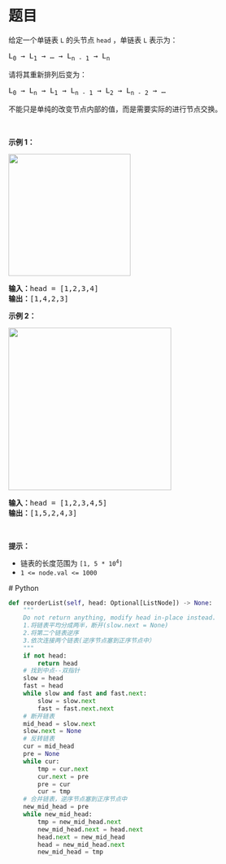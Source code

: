 # 题目
<p>给定一个单链表 <code>L</code><em> </em>的头节点 <code>head</code> ，单链表 <code>L</code> 表示为：</p>

<pre>
L<sub>0</sub> → L<sub>1</sub> → … → L<sub>n - 1</sub> → L<sub>n</sub>
</pre>

<p>请将其重新排列后变为：</p>

<pre>
L<sub>0</sub> → L<sub>n</sub> → L<sub>1</sub> → L<sub>n - 1</sub> → L<sub>2</sub> → L<sub>n - 2</sub> → …</pre>

<p>不能只是单纯的改变节点内部的值，而是需要实际的进行节点交换。</p>

<p>&nbsp;</p>

<p><strong>示例 1：</strong></p>

<p><img alt="" src="https://pic.leetcode-cn.com/1626420311-PkUiGI-image.png" style="width: 240px; " /></p>

<pre>
<strong>输入：</strong>head = [1,2,3,4]
<strong>输出：</strong>[1,4,2,3]</pre>

<p><strong>示例 2：</strong></p>

<p><img alt="" src="https://pic.leetcode-cn.com/1626420320-YUiulT-image.png" style="width: 320px; " /></p>

<pre>
<strong>输入：</strong>head = [1,2,3,4,5]
<strong>输出：</strong>[1,5,2,4,3]</pre>

<p>&nbsp;</p>

<p><strong>提示：</strong></p>

<ul> 
 <li>链表的长度范围为 <code>[1, 5 * 10<sup>4</sup>]</code></li> 
 <li><code>1 &lt;= node.val &lt;= 1000</code></li> 
</ul>
# Python

```python
def reorderList(self, head: Optional[ListNode]) -> None:
    """
    Do not return anything, modify head in-place instead.
    1.将链表平均分成两半，断开(slow.next = None)
    2.将第二个链表逆序
    3.依次连接两个链表(逆序节点塞到正序节点中）
    """
    if not head:
        return head
    # 找到中点--双指针
    slow = head
    fast = head
    while slow and fast and fast.next:
        slow = slow.next
        fast = fast.next.next
    # 断开链表
    mid_head = slow.next
    slow.next = None
    # 反转链表
    cur = mid_head
    pre = None
    while cur:
        tmp = cur.next
        cur.next = pre
        pre = cur
        cur = tmp
    # 合并链表，逆序节点塞到正序节点中
    new_mid_head = pre
    while new_mid_head:
        tmp = new_mid_head.next
        new_mid_head.next = head.next
        head.next = new_mid_head
        head = new_mid_head.next
        new_mid_head = tmp
```
